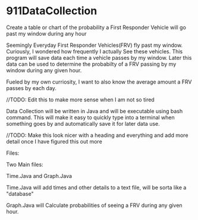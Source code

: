 # 911DataCollection
Create a table or chart of the probability a First Responder Vehicle will go past my window during any hour

Seemingly Everyday First Responder Vehicles(FRV) fly past my window. Curiously, I wondered how frequently I actually
See these vehicles. This program will save data each time a vehicle passes by my window. Later this data can
be used to determine the probabilty of a FRV passing by my window during any given hour. 

Fueled by my own curriosity, I want to also know the average amount a FRV passes by each day.

//TODO: Edit this to make more sense when I am not so tired

Data Collection will be written in Java and will be executable using bash command. This will make it easy
to quickly type into a terminal when something goes by and automatically save it for later data use.


//TODO: Make this look nicer with a heading and everything and add more detail once I have figured this out more 

Files:

Two Main files:

Time.Java and Graph.Java

Time.Java will add times and other details to a text file, will be sorta like a "database"

Graph.Java will Calculate probabilities of seeing a FRV during any given hour.